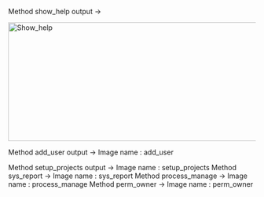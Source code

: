 Method show_help output -> 

<img width="824" height="241" alt="Show_help" src="https://github.com/user-attachments/assets/ccf4e0e1-74c1-4349-97ce-b7f9417881ab" />

Method add_user output -> Image name : add_user

Method setup_projects output -> Image name : setup_projects
Method sys_report -> Image name : sys_report
Method process_manage -> Image name : process_manage
Method perm_owner -> Image name : perm_owner
